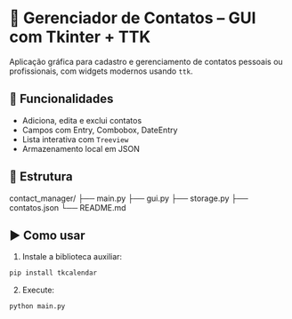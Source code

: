 # 📇 Gerenciador de Contatos – GUI com Tkinter + TTK

Aplicação gráfica para cadastro e gerenciamento de contatos pessoais ou profissionais, com widgets modernos usando `ttk`.

## 📌 Funcionalidades

- Adiciona, edita e exclui contatos
- Campos com Entry, Combobox, DateEntry
- Lista interativa com `Treeview`
- Armazenamento local em JSON

## 📂 Estrutura

contact_manager/
├── main.py
├── gui.py
├── storage.py
├── contatos.json
└── README.md


## ▶️ Como usar

1. Instale a biblioteca auxiliar:
```bash
pip install tkcalendar
```

2. Execute:
```bash
python main.py
```

